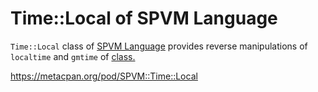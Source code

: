 # Time::Local of SPVM Language

<code>Time::Local</code> class of <a href="https://metacpan.org/pod/SPVM">SPVM Language</a> provides reverse manipulations of <code>localtime</code> and <code>gmtime</code> of <a href="https://metacpan.org/pod/SPVM::Time::Local"> class.

https://metacpan.org/pod/SPVM::Time::Local
